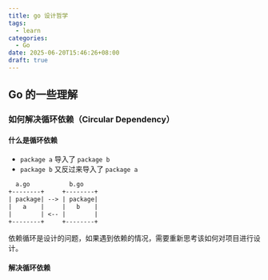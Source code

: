 ```yaml
---
title: go 设计哲学
tags:
  - learn
categories:
  - Go
date: 2025-06-20T15:46:26+08:00
draft: true
---
```

## Go 的一些理解

### 如何解决循环依赖（Circular Dependency）

#### 什么是循环依赖

- `package a` 导入了 `package b`
- `package b` 又反过来导入了 `package a`

```txt
  a.go           b.go
+--------+     +--------+
| package| --> | package|
|   a    |     |   b    |
|        | <-- |        |
+--------+     +--------+
```

依赖循环是设计的问题，如果遇到依赖的情况，需要重新思考该如何对项目进行设计。

#### 解决循环依赖

